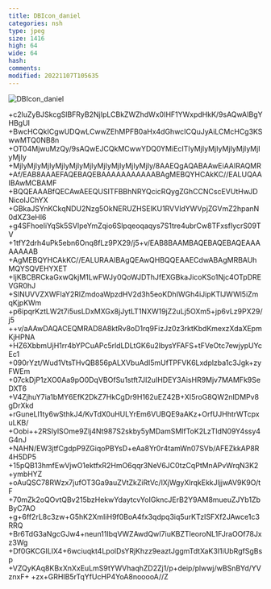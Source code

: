 ```yaml
---
title: DBIcon_daniel
categories: nsh
type: jpeg
size: 1416
high: 64
wide: 64
hash: 
comments: 
modified: 20221107T105635
---
```

![DBIcon_daniel][1]

[1]: data:image/png;base64,/9j/4AAQSkZJRgABAQEAYABgAAD//gA+Q1JFQVRPUjogZ2QtanBlZyB2MS4wICh1
+c2luZyBJSkcgSlBFRyB2NjIpLCBkZWZhdWx0IHF1YWxpdHkK/9sAQwAIBgYHBgUI
+BwcHCQkICgwUDQwLCwwZEhMPFB0aHx4dGhwcICQuJyAiLCMcHCg3KSwwMTQ0NB8n
+OT04MjwuMzQy/9sAQwEJCQkMCwwYDQ0YMiEcITIyMjIyMjIyMjIyMjIyMjIyMjIy
+MjIyMjIyMjIyMjIyMjIyMjIyMjIyMjIyMjIyMjIy/8AAEQgAQABAAwEiAAIRAQMR
+Af/EAB8AAAEFAQEBAQEBAAAAAAAAAAABAgMEBQYHCAkKC//EALUQAAIBAwMCBAMF
+BQQEAAABfQECAwAEEQUSITFBBhNRYQcicRQygZGhCCNCscEVUtHwJDNicoIJChYX
+GBkaJSYnKCkqNDU2Nzg5OkNERUZHSElKU1RVVldYWVpjZGVmZ2hpanN0dXZ3eHl6
+g4SFhoeIiYqSk5SVlpeYmZqio6Slpqeoqaqys7S1tre4ubrCw8TFxsfIycrS09TV
+1tfY2drh4uPk5ebn6Onq8fLz9PX29/j5+v/EAB8BAAMBAQEBAQEBAQEAAAAAAAAB
+AgMEBQYHCAkKC//EALURAAIBAgQEAwQHBQQEAAECdwABAgMRBAUhMQYSQVEHYXET
+IjKBCBRCkaGxwQkjM1LwFWJy0QoWJDThJfEXGBkaJicoKSo1Njc4OTpDREVGR0hJ
+SlNUVVZXWFlaY2RlZmdoaWpzdHV2d3h5eoKDhIWGh4iJipKTlJWWl5iZmqKjpKWm
+p6ipqrKztLW2t7i5usLDxMXGx8jJytLT1NXW19jZ2uLj5OXm5+jp6vLz9PX29/j5
++v/aAAwDAQACEQMRAD8A8ktRv8oD1rq9FizJz0z3rktKbdKmexzXdaXEpmKjHPNA
+HZ6XbbmUjH1rr4bYPCuAPc5rldLDLtGK6u2lbysYFAFS+tFVeOtc7ewjypUYcEc1
+090rYzt/Wud1VtsTHvQB856pALXVbuAdI5mUfTPFVK6Lxdplzba1c3Jgk+zyFWEm
+07ckDjP1zXO0Aa9pO0DqVBOfSu1stft7JI2uIHDEY3AisHR9Mjv7MAMFk9SeDXT6
+V4ZjhuY7ia1bMY6EfK2DkZ7HkCgDr9H162uEZ42B+XI5roG8QW2nIDMPv8gDrXkd
+rGuneLI1ty6wSthkJ4/KvTdX0uHULYrEm6VUBQE9aAKz+OrfUJHhtrWTcpxuLKB/
+Oobi++2RSIylSOme9Zlj4Nt987S2skby5yMDamSMlfToK2LzTIdN09Y4ssy4G4nJ
+NAHN/EW3jtfCgdpP9ZGiqoPBYsD+eAa8Yr0r4tamWn07SVb/AFEZkkAP8R4H5DP5
+15pQB13hmfEwVjwO1ektfxR2HmO6qqr3NeV6JC0tzCqPtMnAPvWrqN3K2+ymbHYZ
+oAuQSC78RWzx7jufOT3Ga9auZVtZkZiRtVc/lXjWgyXlrqkEkkJljjwAV9K9O/tF
+70mZk2oQOvtQBv215bzHekwYdaytcvYoIGkncJErB2Y9AM8mueuZJYb1ZbByC7AO
+g+6ff2rL8c3zw+G5hK2XmIiH9f0BoA4fx3qdpq3iq5urKTzISFXf2JAwce1c3RRQ
+Br6TdG3aNgcGJw4+neun11IbqVWZAwdQwI7iuKBZTleoroNL1FJraOOf78Jxz3Wg
+Df0GKCGILIX4+6wciuqkt4LpolDsYRjKhzz9eaztJggmTdtXaK3I1iUbRgfSgBsp
+VZQyKAq8KBxXnXxEuLmS9tYWVhaqhZD2Zj1/p+deip/plwwj/wBSnBYd/YVznxF+
+zx+GRHIB5rTqYfUcHP4YoA8nooooA//Z
